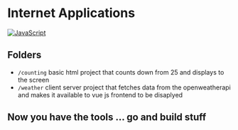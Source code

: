 # Internet Applications

<a href="https://www.creative-tim.com/"><img src="https://creativetimblog.com/blog/wp-content/uploads/2019/10/The-Top-10-Javascript-Frameworks.jpg" alt="JavaScript"></a>


## Folders
* `/counting` basic html project that counts down from 25 and displays to the screen
* `/weather` client server project that fetches data from the openweatherapi and makes it available to vue js frontend to be disaplyed 

## Now you have the tools ... go and build stuff
